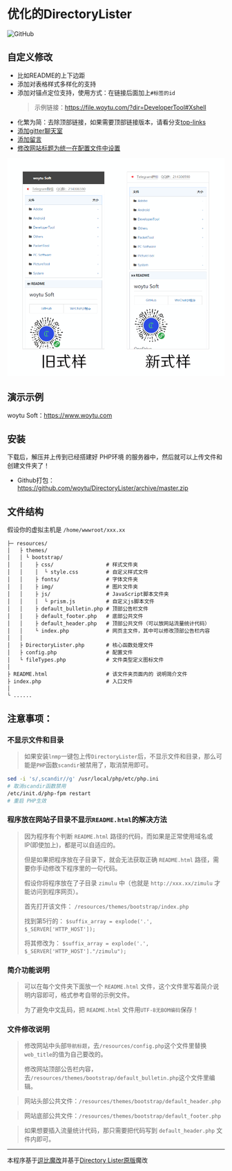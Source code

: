 # 优化的DirectoryLister


![GitHub](https://img.shields.io/github/license/mashape/apistatus.svg)


## 自定义修改
- 比如README的上下边距
- 添加对表格样式多样化的支持
- 添加对锚点定位支持，使用方式：在链接后面加上`#标签的id`
  > 示例链接：https://file.woytu.com/?dir=DeveloperTool#Xshell
- 化繁为简：去除顶部链接，如果需要顶部链接版本，请看分支[top-links](https://github.com/woytu/DirectoryLister/tree/top-links)
- [添加gitter聊天室](https://github.com/woytu/DirectoryLister/commit/154df157974ac6f883e3484761ad951e0da90ae6)
- [添加留言](https://github.com/woytu/DirectoryLister/commit/67de302d611e4cf011d8fdee8b7e649e662a1d76)
- [修改网站标题为统一在配置文件中设置](https://github.com/woytu/DirectoryLister/commit/0fab9eae60df0926a06a5859f4d528b859b8be4c)
 
![新旧式样手机效果对比](/sample-graph.png)

## 演示示例

woytu Soft：https://www.woytu.com

## 安装

下载后，解压并上传到已经搭建好 PHP环境 的服务器中，然后就可以上传文件和创建文件夹了！

- Github打包：https://github.com/woytu/DirectoryLister/archive/master.zip


## 文件结构
假设你的虚拟主机是 `/home/wwwroot/xxx.xx`
```
├─ resources/
│   ├ themes/
│   │ └ bootstrap/
│   │    ├ css/                 # 样式文件夹
│   │    │  └ style.css         # 自定义样式文件
│   │    ├ fonts/               # 字体文件夹
│   │    ├ img/                 # 图片文件夹
│   │    ├ js/                  # JavaScript脚本文件夹
│   │    │  └ prism.js          # 自定义js脚本文件
│   │    ├ default_bulletin.php # 顶部公告栏文件
│   │    ├ default_footer.php   # 底部公共文件
│   │    ├ default_header.php   # 顶部公共文件（可以放网站流量统计代码）
│   │    └ index.php            # 网页主文件，其中可以修改顶部公告栏内容
│   │
│   ├ DirectoryLister.php       # 核心函数处理文件
│   ├ config.php                # 配置文件
│   └ fileTypes.php             # 文件类型定义图标文件
│
├ README.html                   # 该文件夹页面内的 说明简介文件
├ index.php                     # 入口文件
│
└ ......
```
## 注意事项：

### 不显示文件和目录

> 如果安装`lnmp`一键包上传`DirectoryLister`后，不显示文件和目录，那么可能是`PHP`函数` scandir `被禁用了，取消禁用即可。

``` bash
sed -i 's/,scandir//g' /usr/local/php/etc/php.ini
# 取消scandir函数禁用
/etc/init.d/php-fpm restart
# 重启 PHP生效
```
### 程序放在网站子目录不显示`README.html`的解决方法

> 因为程序有个判断 `README.html` 路径的代码，而如果是正常使用域名或IP(即使加上)，都是可以自适应的。
>
> 但是如果把程序放在子目录下，就会无法获取正确 `README.html` 路径，需要你手动修改下程序里的一句代码。
>
> 假设你将程序放在了子目录 `zimulu` 中（也就是 `http://xxx.xx/zimulu` 才能访问到程序网页）。
>
> 首先打开该文件： `/resources/themes/bootstrap/index.php`  
>
> 找到第5行的： `$suffix_array = explode('.', $_SERVER['HTTP_HOST']);`  
>
> 将其修改为： `$suffix_array = explode('.', $_SERVER['HTTP_HOST']."/zimulu");`

### 简介功能说明

> 可以在每个文件夹下面放一个 `README.html` 文件，这个文件里写着简介说明内容即可，格式参考自带的示例文件。
>
> 为了避免中文乱码，把 `README.html` 文件用`UTF-8无BOM编码`保存！

### 文件修改说明

> 修改网站中头部`导航标题`，去`/resources/config.php`这个文件里替换`web_title`的值为自己要改的。  
>
> 修改网站顶部公告栏内容，去`/resources/themes/bootstrap/default_bulletin.php`这个文件里编辑。  

> 网站头部公共文件：`/resources/themes/bootstrap/default_header.php `

> 网站底部公共文件：`/resources/themes/bootstrap/default_footer.php `

> 如果想要插入流量统计代码，那只需要把代码写到 `default_header.php` 文件内即可。

---


本程序基于[逗比魔改](https://github.com/ToyoDAdoubi/DirectoryLister)并基于[Directory Lister原版](http://www.directorylister.com)魔改
